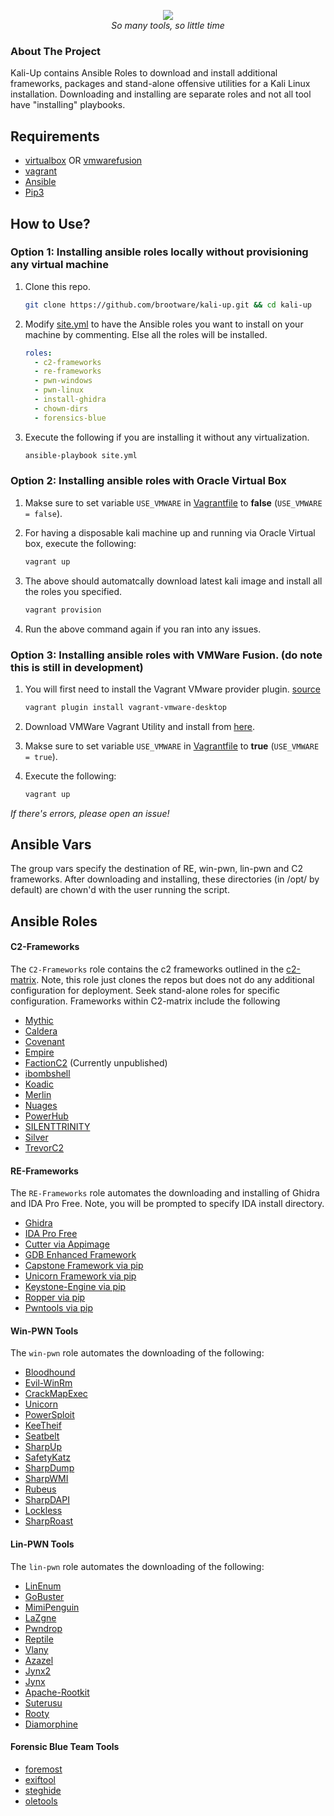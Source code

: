 <p align="center">
<img src="https://i.imgur.com/pWf4nRB.png" />
<br />
<i>So many tools, so little time</i>
</p>

### About The Project

Kali-Up contains Ansible Roles to download and install additional frameworks, packages and stand-alone offensive utilities for a Kali Linux installation.
Downloading and installing are separate roles and not all tool have "installing" playbooks.

## Requirements

- [virtualbox](https://www.virtualbox.org/wiki/Downloads) OR [vmwarefusion](https://customerconnect.vmware.com/web/vmware/evalcenter?p=fusion-player-personal)
- [vagrant](https://www.vagrantup.com/downloads)
- [Ansible](https://docs.ansible.com/ansible/latest/installation_guide/intro_installation.html#installing-and-upgrading-ansible-with-pip)
- [Pip3](https://pip.pypa.io/en/stable/installation/)

## How to Use?

### Option 1: Installing ansible roles locally without provisioning any virtual machine

1. Clone this repo.

   ```bash
   git clone https://github.com/brootware/kali-up.git && cd kali-up
   ```

2. Modify [site.yml](./site.yml) to have the Ansible roles you want to install on your machine by commenting. Else all the roles will be installed.

   ```yaml
   roles:
     - c2-frameworks
     - re-frameworks
     - pwn-windows
     - pwn-linux
     - install-ghidra
     - chown-dirs
     - forensics-blue
   ```

3. Execute the following if you are installing it without any virtualization.

   ```bash
   ansible-playbook site.yml
   ```

### Option 2: Installing ansible roles with Oracle Virtual Box

1. Makse sure to set variable ```USE_VMWARE```  in [Vagrantfile](./Vagrantfile) to **false** (`USE_VMWARE = false`).

2. For having a disposable kali machine up and running via Oracle Virtual box, execute the following:

   ```bash
   vagrant up
   ```

3. The above should automatcally download latest kali image and install all the roles you specified.

   ```bash
   vagrant provision
   ```

4. Run the above command again if you ran into any issues.

### Option 3: Installing ansible roles with VMWare Fusion. (do note this is still in development)

1. You will first need to install the Vagrant VMware provider plugin. [source](https://www.vagrantup.com/docs/providers/vmware/installation)

   ```bash
   vagrant plugin install vagrant-vmware-desktop
   ```

2. Download VMWare Vagrant Utility and install from [here](https://www.vagrantup.com/vmware/downloads).

3. Makse sure to set variable ```USE_VMWARE```  in [Vagrantfile](./Vagrantfile) to **true** (`USE_VMWARE = true`).

4. Execute the following:

   ```bash
   vagrant up
   ```

_If there's errors, please open an issue!_

## Ansible Vars

The group vars specify the destination of RE, win-pwn, lin-pwn and C2 frameworks.
After downloading and installing, these directories (in /opt/ by default) are chown'd with the user running the script.

## Ansible Roles

#### C2-Frameworks

The `C2-Frameworks` role contains the c2 frameworks outlined in the [c2-matrix](https://howto.thec2matrix.com).
Note, this role just clones the repos but does not do any additional configuration for deployment. Seek stand-alone
roles for specific configuration. Frameworks within C2-matrix include the following

- [Mythic](https://www.github.com/its-a-feature/Mythic)
- [Caldera](https://www.github.com/mitre/caldera)
- [Covenant](https://www.github.com/cobbr/Covenant)
- [Empire](https://www.github.com/BC-SECURITY/Empire.git)
- [FactionC2](https://www.github.com/FactionC2/Faction) (Currently unpublished)
- [ibombshell](https://www.github.com/ElevenPaths/ibombshell.git)
- [Koadic](https://www.github.com/zerosum0x0/koadic)
- [Merlin](https://www.github.com/Ne0nd0g/merlin)
- [Nuages](https://www.github.com/p3nt4/Nuages)
- [PowerHub](https://github.com/AdrianVollmer/PowerHub.git)
- [SILENTTRINITY](https://github.com/byt3bl33d3r/SILENTTRINITY)
- [Silver](https://github.com/BishopFox/sliver)
- [TrevorC2](https://github.com/trustedsec/trevorc2.git)

#### RE-Frameworks

The `RE-Frameworks` role automates the downloading and installing of Ghidra and IDA Pro Free.
Note, you will be prompted to specify IDA install directory.

- [Ghidra](https://ghidra-sre.org/)
- [IDA Pro Free](https://www.hex-rays.com/products/ida/support/download_freeware/)
- [Cutter via Appimage](https://github.com/radareorg/cutter)
- [GDB Enhanced Framework](https://github.com/hugsy/gef)
- [Capstone Framework via pip](https://github.com/aquynh/capstone)
- [Unicorn Framework via pip](https://github.com/unicorn-engine/unicorn)
- [Keystone-Engine via pip](https://github.com/keystone-engine/keystone)
- [Ropper via pip](https://github.com/sashs/Ropper)
- [Pwntools via pip](https://github.com/Gallopsled/pwntools)

#### Win-PWN Tools

The `win-pwn` role automates the downloading of the following:

- [Bloodhound](https://github.com/BloodHoundAD/BloodHound)
- [Evil-WinRm](https://github.com/Hackplayers/evil-winrm)
- [CrackMapExec](https://github.com/byt3bl33d3r/CrackMapExec)
- [Unicorn](https://github.com/trustedsec/unicorn)
- [PowerSploit](https://github.com/PowerShellMafia/PowerSploit)
- [KeeTheif](https://github.com/GhostPack/KeeThief)
- [Seatbelt](https://github.com/GhostPack/Seatbelt)
- [SharpUp](https://github.com/GhostPack/SharpUp)
- [SafetyKatz](https://github.com/GhostPack/SafetyKatz)
- [SharpDump](https://github.com/GhostPack/SharpDump)
- [SharpWMI](https://github.com/GhostPack/SharpWMI)
- [Rubeus](https://github.com/GhostPack/Rubeus)
- [SharpDAPI](https://github.com/GhostPack/SharpDPAPI)
- [Lockless](https://github.com/GhostPack/Lockless)
- [SharpRoast](https://github.com/GhostPack/SharpRoast)

#### Lin-PWN Tools

The `lin-pwn` role automates the downloading of the following:

- [LinEnum](https://github.com/rebootuser/LinEnum)
- [GoBuster](https://github.com/OJ/gobuster)
- [MimiPenguin](https://github.com/huntergregal/mimipenguin)
- [LaZgne](https://github.com/AlessandroZ/LaZagne)
- [Pwndrop](https://github.com/kgretzky/pwndrop)
- [Reptile](https://github.com/f0rb1dd3n/Reptile)
- [Vlany](https://github.com/mempodippy/vlany)
- [Azazel](https://github.com/chokepoint/azazel)
- [Jynx2](https://github.com/chokepoint/Jynx2)
- [Jynx](https://github.com/chokepoint/jynxkit)
- [Apache-Rootkit](https://github.com/ChristianPapathanasiou/apache-rootkit)
- [Suterusu](https://github.com/mncoppola/suterusu)
- [Rooty](https://github.com/jermeyyy/rooty)
- [Diamorphine](https://github.com/m0nad/Diamorphine)

#### Forensic Blue Team Tools

- [foremost](https://salsa.debian.org/rul/foremost/tree/debian/sid)
- [exiftool](https://github.com/exiftool/exiftool)
- [steghide](https://salsa.debian.org/pkg-security-team/steghide)
- [oletools](http://decalage.info/python/oletools)
